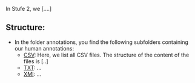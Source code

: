 In Stufe 2, we [....]

## Structure:

* In the folder annotations, you find the following subfolders containing our human annotations:
  * [CSV](annotations/CSV): Here, we list all CSV files. The structure of the content of the files is [..]
  * [TXT](annotations/TXT): ...
  * [XMI](annotions/XMI): ...

